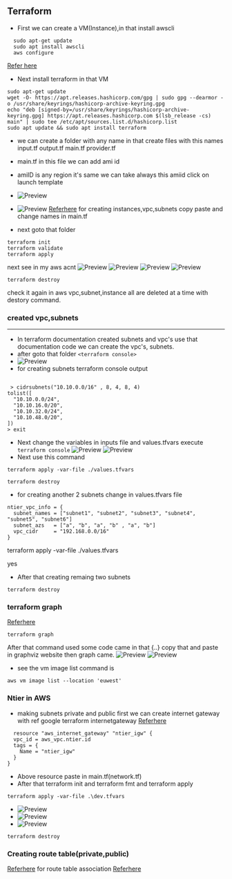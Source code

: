 Terraform
-----------------------
* First we can create a VM(Instance),in that install awscli
``` 
  sudo apt-get update
  sudo apt install awscli
  aws configure
```
 [Refer here](https://developer.hashicorp.com/terraform/downloads)

* Next install terraform in that VM

```
sudo apt-get update
wget -O- https://apt.releases.hashicorp.com/gpg | sudo gpg --dearmor -o /usr/share/keyrings/hashicorp-archive-keyring.gpg
echo "deb [signed-by=/usr/share/keyrings/hashicorp-archive-keyring.gpg] https://apt.releases.hashicorp.com $(lsb_release -cs) main" | sudo tee /etc/apt/sources.list.d/hashicorp.list
sudo apt update && sudo apt install terraform

```

* we can create a folder with any name in that create files with this names 
    input.tf
    output.tf
    main.tf
    provider.tf

* main.tf in this file we can add ami id 
* amiID is any region it's same we can take always this amiid click on launch template 
* ![Preview](./images/tf1.png) 
* ![Preview](./images/tf2.png)
  [Referhere](https://registry.terraform.io/providers/hashicorp/aws/latest/docs/resources/instance#attributes-reference) 
  for creating instances,vpc,subnets copy paste and change names in main.tf
* next goto that folder 
```
terraform init
terraform validate
terraform apply

```
next see in my aws acnt
![Preview](./images/tf3.png)
![Preview](./images/tf4.png)
![Preview](./images/tf5.png)
![Preview](./images/tf6.png)

```
terraform destroy

```
check it again in aws vpc,subnet,instance all are deleted at a time with destory command.

### created vpc,subnets
----------------------

* In terraform documentation created subnets and vpc's use that documentation code we can create the vpc's, subnets.
* after goto that folder ``<terraform console>``
* ![Preview](./images/tf7.png)
* for creating subnets terraform console output

``` 

 > cidrsubnets("10.10.0.0/16" , 8, 4, 8, 4)
tolist([
  "10.10.0.0/24",
  "10.10.16.0/20",
  "10.10.32.0/24",
  "10.10.48.0/20",
])
> exit

```
* Next change the variables in inputs file and values.tfvars execute
  ``terraform console``
  ![Preview](./images/tf8.png)
  ![Preview](./images/tf9.png)
* Next use this command
  
```
terraform apply -var-file ./values.tfvars

terraform destroy

```
* for creating another 2 subnets change in values.tfvars file

```
ntier_vpc_info = {
  subnet_names = ["subnet1", "subnet2", "subnet3", "subnet4", "subnet5", "subnet6"]
  subnet_azs   = ["a", "b", "a", "b" , "a", "b"]
  vpc_cidr     = "192.168.0.0/16"
}

```
terraform apply -var-file ./values.tfvars

yes

* After that creating remaing two subnets

``terraform destroy``

### terraform graph

[Referhere](https://dreampuf.github.io/GraphvizOnline/)

```
terraform graph

```
After that command used some code came in that {..} copy that and paste in graphviz website then graph came.
![Preview](./images/tf10.png)
![Preview](./images/tf11.png)

* see the vm image list command is
```
aws vm image list --location 'euwest'

```

### Ntier in AWS

* making subnets private and public
  first we can create internet gateway with ref google terraform internetgateway
  [Referhere](https://registry.terraform.io/providers/hashicorp/aws/4.36.0/docs/resources/internet_gateway.html)
  
```
  resource "aws_internet_gateway" "ntier_igw" {
  vpc_id = aws_vpc.ntier.id
  tags = {
    Name = "ntier_igw"
  }
}

```
* Above resource paste in main.tf(network.tf)
* After that terraform init and terraform fmt and terraform apply

```
terraform apply -var-file .\dev.tfvars

```
* ![Preview](./images/tf12.png)
* ![Preview](./images/tf13.png)
* ![Preview](./images/tf14.png)


```
terraform destroy

```

### Creating route table(private,public)

[Referhere](https://registry.terraform.io/providers/-/aws/latest/docs/resources/route_table)
for route table association
[Referhere](https://registry.terraform.io/providers/-/aws/latest/docs/resources/route_table_association)



